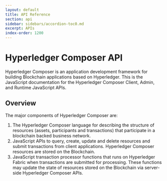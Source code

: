 ```yaml
---
layout: default
title: API Reference
section: api
sidebar: sidebars/accordion-toc0.md
excerpt: APIs
index-order: 1200
---
```


# Hyperledger Composer API
Hyperledger Composer  is an application development framework for building Blockchain applications based on Hyperledger. This is the JavaScript documentation for the Hyperledger Composer Client, Admin, and Runtime JavaScript APIs.


## Overview
The major components of Hyperledger Composer are:

1. The Hyperledger Composer language for describing the structure of resources (assets, participants
and transactions) that participate in a blockchain backed business network.
2. JavaScript APIs to query, create, update and delete resources and submit transactions
 from client applications. Hyperledger Composer resources are stored on the Blockchain.
3. JavaScript transaction processor functions that runs on Hyperledger Fabric when transactions are
submitted for processing. These functions may update the state of resources
stored on the Blockchain via server-side Hyperledger Composer APIs.

